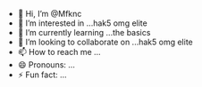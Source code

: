 - 👋 Hi, I’m @Mfknc
- 👀 I’m interested in ...hak5 omg elite 
- 🌱 I’m currently learning ...the basics 
- 💞️ I’m looking to collaborate on ...hak5 omg elite 
- 📫 How to reach me ...
- 😄 Pronouns: ...
- ⚡ Fun fact: ...

<!---
Mfknc/Mfknc is a ✨ special ✨ repository because its `README.md` (this file) appears on your GitHub profile.
You can click the Preview link to take a look at your changes.
--->
